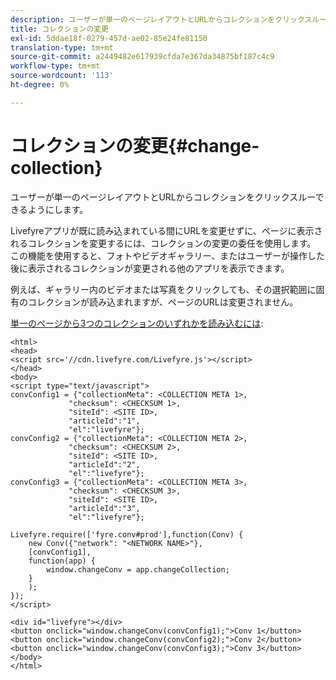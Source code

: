 ```yaml
---
description: ユーザーが単一のページレイアウトとURLからコレクションをクリックスルーできるようにします。
title: コレクションの変更
exl-id: 5ddae18f-0279-457d-ae02-85e24fe81150
translation-type: tm+mt
source-git-commit: a2449482e617939cfda7e367da34875bf187c4c9
workflow-type: tm+mt
source-wordcount: '113'
ht-degree: 0%

---
```


# コレクションの変更{#change-collection}

ユーザーが単一のページレイアウトとURLからコレクションをクリックスルーできるようにします。

Livefyreアプリが既に読み込まれている間にURLを変更せずに、ページに表示されるコレクションを変更するには、コレクションの変更の委任を使用します。 この機能を使用すると、フォトやビデオギャラリー、またはユーザーが操作した後に表示されるコレクションが変更される他のアプリを表示できます。

例えば、ギャラリー内のビデオまたは写真をクリックしても、その選択範囲に固有のコレクションが読み込まれますが、ページのURLは変更されません。

[単一のページから3つのコレクションのいずれかを読み込むには](../c-advanced-topics/t-display-comment-count.md#t_display_comment_count):

```
<html> 
<head> 
<script src='//cdn.livefyre.com/Livefyre.js'></script> 
</head> 
<body> 
<script type="text/javascript"> 
convConfig1 = {"collectionMeta": <COLLECTION META 1>, 
             "checksum": <CHECKSUM 1>, 
             "siteId": <SITE ID>, 
             "articleId":"1", 
             "el":"livefyre"}; 
convConfig2 = {"collectionMeta": <COLLECTION META 2>, 
             "checksum": <CHECKSUM 2>, 
             "siteId": <SITE ID>, 
             "articleId":"2", 
             "el":"livefyre"}; 
convConfig3 = {"collectionMeta": <COLLECTION META 3>, 
             "checksum": <CHECKSUM 3>, 
             "siteId": <SITE ID>, 
             "articleId":"3", 
             "el":"livefyre"}; 
  
Livefyre.require(['fyre.conv#prod'],function(Conv) { 
    new Conv({"network": "<NETWORK NAME>"}, 
    [convConfig1], 
    function(app) {  
        window.changeConv = app.changeCollection; 
    } 
    ); 
}); 
</script> 
  
<div id="livefyre"></div> 
<button onclick="window.changeConv(convConfig1);">Conv 1</button> 
<button onclick="window.changeConv(convConfig2);">Conv 2</button> 
<button onclick="window.changeConv(convConfig3);">Conv 3</button> 
</body> 
</html>
```
